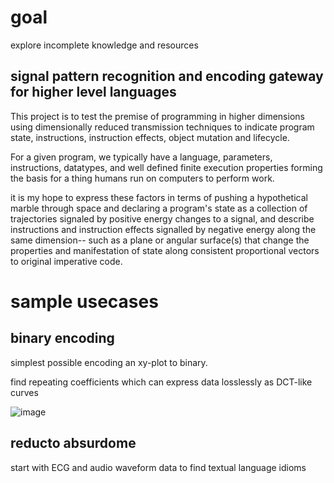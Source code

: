 # goal

explore incomplete knowledge and resources

## signal pattern recognition and encoding gateway for higher level languages   

This project is to test the premise of programming in higher dimensions using dimensionally reduced transmission
techniques to indicate program state, instructions, instruction effects, object mutation and lifecycle.

For a given program, we typically have a language, parameters, instructions, datatypes, and well defined finite 
execution properties forming the basis for a thing humans run on computers to perform work.

it is my hope to express these factors in terms of pushing a hypothetical marble through space and declaring a 
program's state as a collection of trajectories signaled by positive energy changes to a signal, and describe 
instructions and instruction effects signalled by negative energy along the same dimension--  such as a plane or 
angular surface(s) that change the properties and manifestation of state along consistent proportional vectors to 
original imperative code.

# sample usecases

## binary encoding

simplest possible encoding an xy-plot to binary.

find repeating coefficients which can express data losslessly as DCT-like curves

![image](https://user-images.githubusercontent.com/73514/57193440-313d6d00-6f65-11e9-8250-b0f77d75b8cd.png)


## reducto absurdome 

start with ECG and audio waveform data to find textual language idioms
